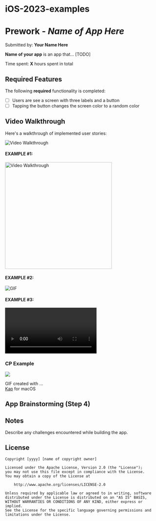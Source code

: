 # iOS-2023-examples

# Prework - *Name of App Here*

Submitted by: **Your Name Here**

**Name of your app** is an app that... [TODO] 

Time spent: **X** hours spent in total

## Required Features

The following **required** functionality is completed:

- [ ] Users are see a screen with three labels and a button
- [ ] Tapping the button changes the screen color to a random color
 
## Video Walkthrough

Here's a walkthrough of implemented user stories:

<img src='http://i.imgur.com/link/to/your/gif/file.gif' title='Video Walkthrough' width='' alt='Video Walkthrough' />

#### EXAMPLE #1:
<!--- 
EXAMPLE #1: <img src='101prework.gif' title='Video Walkthrough' width='350' alt='Video Walkthrough' />
--->
<img src='101prework.gif' title='Video Walkthrough' width='350' alt='Video Walkthrough' />



#### EXAMPLE #2: 
<!--- 
EXAMPLE #2: ![GIF](101prework.gif)
--->
![GIF](101prework.gif)




#### EXAMPLE #3:
[](https://i.imgur.com/rezlGcH.mp4)
<!--- <img src='https://i.imgur.com/CEiVOFQ.gif' title='Video Walkthrough' width='350' alt='Video Walkthrough' />  --->
![](https://i.imgur.com/rezlGcH.mp4)

### CP Example
![](https://i.imgur.com/JL1snRo.gif)

<!-- Replace this with whatever GIF tool you used! -->
GIF created with ...  
[Kap](https://getkap.co/) for macOS
<!-- Recommended tools:
[Kap](https://getkap.co/) for macOS
[ScreenToGif](https://www.screentogif.com/) for Windows
[peek](https://github.com/phw/peek) for Linux. -->

## App Brainstorming (Step 4)

## Notes

Describe any challenges encountered while building the app.

## License

    Copyright [yyyy] [name of copyright owner]

    Licensed under the Apache License, Version 2.0 (the "License");
    you may not use this file except in compliance with the License.
    You may obtain a copy of the License at

        http://www.apache.org/licenses/LICENSE-2.0

    Unless required by applicable law or agreed to in writing, software
    distributed under the License is distributed on an "AS IS" BASIS,
    WITHOUT WARRANTIES OR CONDITIONS OF ANY KIND, either express or implied.
    See the License for the specific language governing permissions and
    limitations under the License.
